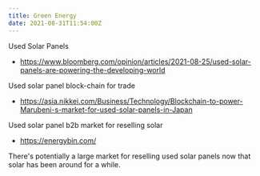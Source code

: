 ```yaml
---
title: Green Energy
date: 2021-08-31T11:54:00Z
---
```


Used Solar Panels
* https://www.bloomberg.com/opinion/articles/2021-08-25/used-solar-panels-are-powering-the-developing-world

Used solar panel block-chain for trade
* https://asia.nikkei.com/Business/Technology/Blockchain-to-power-Marubeni-s-market-for-used-solar-panels-in-Japan

Used solar panel b2b market for reselling solar
* https://energybin.com/

There's potentially a large market for reselling used solar panels now that
solar has been around for a while. 
